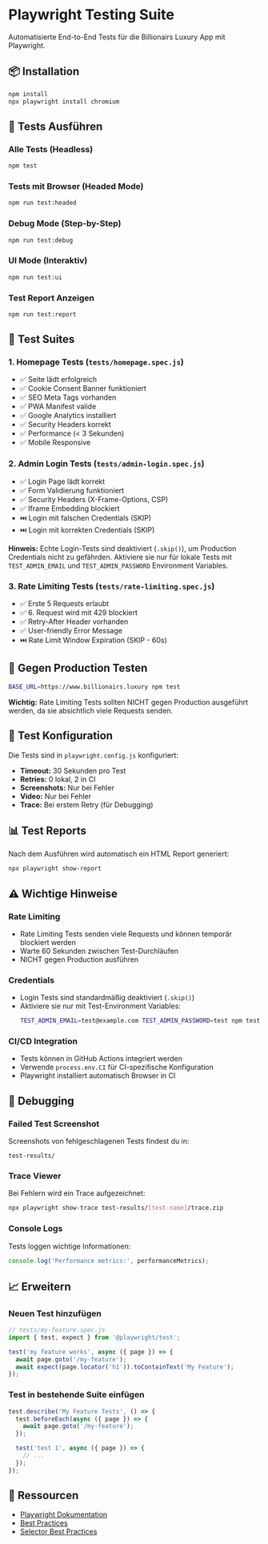 # Playwright Testing Suite

Automatisierte End-to-End Tests für die Billionairs Luxury App mit Playwright.

## 📦 Installation

```bash
npm install
npx playwright install chromium
```

## 🚀 Tests Ausführen

### Alle Tests (Headless)
```bash
npm test
```

### Tests mit Browser (Headed Mode)
```bash
npm run test:headed
```

### Debug Mode (Step-by-Step)
```bash
npm run test:debug
```

### UI Mode (Interaktiv)
```bash
npm run test:ui
```

### Test Report Anzeigen
```bash
npm run test:report
```

## 📝 Test Suites

### 1. Homepage Tests (`tests/homepage.spec.js`)
- ✅ Seite lädt erfolgreich
- ✅ Cookie Consent Banner funktioniert
- ✅ SEO Meta Tags vorhanden
- ✅ PWA Manifest valide
- ✅ Google Analytics installiert
- ✅ Security Headers korrekt
- ✅ Performance (< 3 Sekunden)
- ✅ Mobile Responsive

### 2. Admin Login Tests (`tests/admin-login.spec.js`)
- ✅ Login Page lädt korrekt
- ✅ Form Validierung funktioniert
- ✅ Security Headers (X-Frame-Options, CSP)
- ✅ Iframe Embedding blockiert
- ⏭️ Login mit falschen Credentials (SKIP)
- ⏭️ Login mit korrekten Credentials (SKIP)

**Hinweis:** Echte Login-Tests sind deaktiviert (`.skip()`), um Production Credentials nicht zu gefährden. Aktiviere sie nur für lokale Tests mit `TEST_ADMIN_EMAIL` und `TEST_ADMIN_PASSWORD` Environment Variables.

### 3. Rate Limiting Tests (`tests/rate-limiting.spec.js`)
- ✅ Erste 5 Requests erlaubt
- ✅ 6. Request wird mit 429 blockiert
- ✅ Retry-After Header vorhanden
- ✅ User-friendly Error Message
- ⏭️ Rate Limit Window Expiration (SKIP - 60s)

## 🎯 Gegen Production Testen

```bash
BASE_URL=https://www.billionairs.luxury npm test
```

**Wichtig:** Rate Limiting Tests sollten NICHT gegen Production ausgeführt werden, da sie absichtlich viele Requests senden.

## 🔧 Test Konfiguration

Die Tests sind in `playwright.config.js` konfiguriert:
- **Timeout:** 30 Sekunden pro Test
- **Retries:** 0 lokal, 2 in CI
- **Screenshots:** Nur bei Fehler
- **Video:** Nur bei Fehler
- **Trace:** Bei erstem Retry (für Debugging)

## 📊 Test Reports

Nach dem Ausführen wird automatisch ein HTML Report generiert:
```bash
npx playwright show-report
```

## ⚠️ Wichtige Hinweise

### Rate Limiting
- Rate Limiting Tests senden viele Requests und können temporär blockiert werden
- Warte 60 Sekunden zwischen Test-Durchläufen
- NICHT gegen Production ausführen

### Credentials
- Login Tests sind standardmäßig deaktiviert (`.skip()`)
- Aktiviere sie nur mit Test-Environment Variables:
  ```bash
  TEST_ADMIN_EMAIL=test@example.com TEST_ADMIN_PASSWORD=test npm test
  ```

### CI/CD Integration
- Tests können in GitHub Actions integriert werden
- Verwende `process.env.CI` für CI-spezifische Konfiguration
- Playwright installiert automatisch Browser in CI

## 🐛 Debugging

### Failed Test Screenshot
Screenshots von fehlgeschlagenen Tests findest du in:
```
test-results/
```

### Trace Viewer
Bei Fehlern wird ein Trace aufgezeichnet:
```bash
npx playwright show-trace test-results/[test-name]/trace.zip
```

### Console Logs
Tests loggen wichtige Informationen:
```javascript
console.log('Performance metrics:', performanceMetrics);
```

## 📈 Erweitern

### Neuen Test hinzufügen
```javascript
// tests/my-feature.spec.js
import { test, expect } from '@playwright/test';

test('my feature works', async ({ page }) => {
  await page.goto('/my-feature');
  await expect(page.locator('h1')).toContainText('My Feature');
});
```

### Test in bestehende Suite einfügen
```javascript
test.describe('My Feature Tests', () => {
  test.beforeEach(async ({ page }) => {
    await page.goto('/my-feature');
  });

  test('test 1', async ({ page }) => {
    // ...
  });
});
```

## 🔗 Ressourcen

- [Playwright Dokumentation](https://playwright.dev)
- [Best Practices](https://playwright.dev/docs/best-practices)
- [Selector Best Practices](https://playwright.dev/docs/selectors)
